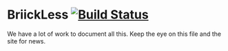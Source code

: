 BriickLess [![Build Status](https://travis-ci.org/BriickLess/BriickLess.png)](https://travis-ci.org/BriickLess/BriickLess)
==========
We have a lot of work to document all this. Keep the eye on this file and the site for news.